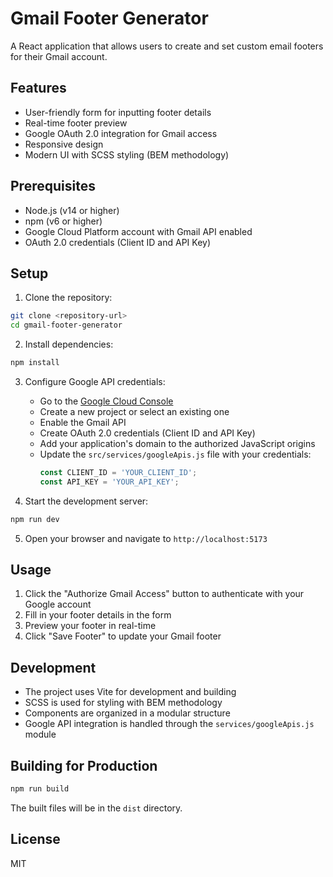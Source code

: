 # Gmail Footer Generator

A React application that allows users to create and set custom email footers for their Gmail account.

## Features

- User-friendly form for inputting footer details
- Real-time footer preview
- Google OAuth 2.0 integration for Gmail access
- Responsive design
- Modern UI with SCSS styling (BEM methodology)

## Prerequisites

- Node.js (v14 or higher)
- npm (v6 or higher)
- Google Cloud Platform account with Gmail API enabled
- OAuth 2.0 credentials (Client ID and API Key)

## Setup

1. Clone the repository:
```bash
git clone <repository-url>
cd gmail-footer-generator
```

2. Install dependencies:
```bash
npm install
```

3. Configure Google API credentials:
   - Go to the [Google Cloud Console](https://console.cloud.google.com)
   - Create a new project or select an existing one
   - Enable the Gmail API
   - Create OAuth 2.0 credentials (Client ID and API Key)
   - Add your application's domain to the authorized JavaScript origins
   - Update the `src/services/googleApis.js` file with your credentials:
     ```javascript
     const CLIENT_ID = 'YOUR_CLIENT_ID';
     const API_KEY = 'YOUR_API_KEY';
     ```

4. Start the development server:
```bash
npm run dev
```

5. Open your browser and navigate to `http://localhost:5173`

## Usage

1. Click the "Authorize Gmail Access" button to authenticate with your Google account
2. Fill in your footer details in the form
3. Preview your footer in real-time
4. Click "Save Footer" to update your Gmail footer

## Development

- The project uses Vite for development and building
- SCSS is used for styling with BEM methodology
- Components are organized in a modular structure
- Google API integration is handled through the `services/googleApis.js` module

## Building for Production

```bash
npm run build
```

The built files will be in the `dist` directory.

## License

MIT
